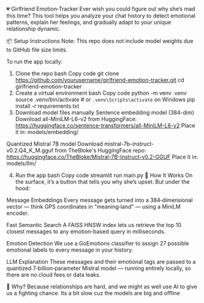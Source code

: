 💔 Girlfriend Emotion‑Tracker
Ever wish you could figure out why she’s mad this time? This tool helps you analyze your chat history to detect emotional patterns, explain her feelings, and gradually adapt to your unique relationship dynamic.

📦 Setup Instructions
Note: This repo does not include model weights due to GitHub file size limits.

To run the app locally:

1. Clone the repo
bash
Copy code
git clone https://github.com/yourusername/girlfriend-emotion-tracker.git
cd girlfriend-emotion-tracker
2. Create a virtual environment
bash
Copy code
python -m venv .venv
source .venv/bin/activate  # or `.venv\Scripts\activate` on Windows
pip install -r requirements.txt
3. Download model files manually
Sentence embedding model (384-dim)
Download all-MiniLM-L6-v2 from HuggingFace:
https://huggingface.co/sentence-transformers/all-MiniLM-L6-v2
Place it in: models/embedding/

Quantized Mistral 7B model
Download mistral-7b-instruct-v0.2.Q4_K_M.gguf from TheBloke's HuggingFace repo:
https://huggingface.co/TheBloke/Mistral-7B-Instruct-v0.2-GGUF
Place it in: models/llm/

4. Run the app
bash
Copy code
streamlit run main.py
🧠 How It Works
On the surface, it’s a button that tells you why she’s upset. But under the hood:

Message Embeddings
Every message gets turned into a 384‑dimensional vector — think GPS coordinates in "meaning‑land" — using a MiniLM encoder.

Fast Semantic Search
A FAISS HNSW index lets us retrieve the top 10 closest messages to any emotion-based query in milliseconds.

Emotion Detection
We use a GoEmotions classifier to assign 27 possible emotional labels to every message in your history.

LLM Explanation
These messages and their emotional tags are passed to a quantized 7‑billion‑parameter Mistral model — running entirely locally, so there are no cloud fees or data leaks.


🙋 Why?
Because relationships are hard, and we might as well use AI to give us a fighting chance.
Its a bit slow cuz the models are big and offline
